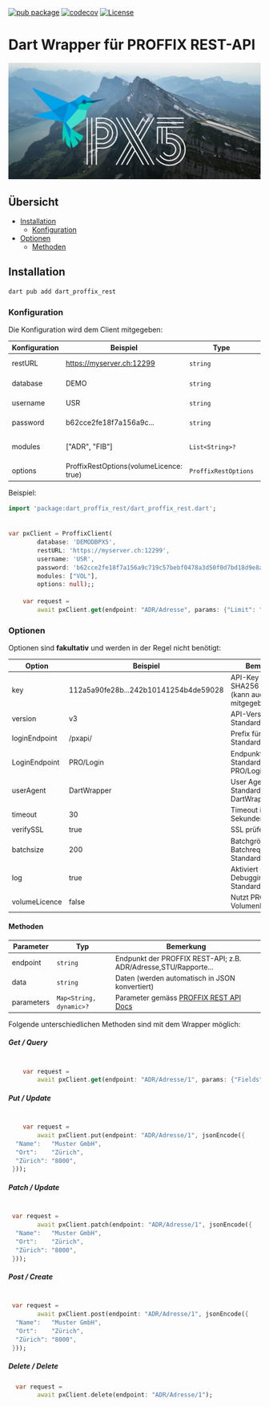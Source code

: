 <!--
This README describes the package. If you publish this package to pub.dev,
this README's contents appear on the landing page for your package.

For information about how to write a good package README, see the guide for
[writing package pages](https://dart.dev/guides/libraries/writing-package-pages).

For general information about developing packages, see the Dart guide for
[creating packages](https://dart.dev/guides/libraries/create-library-packages)
and the Flutter guide for
[developing packages and plugins](https://flutter.dev/developing-packages).
-->

<!-- markdownlint-disable MD041 -->

[![pub package](https://img.shields.io/pub/v/dart_proffix_rest)](https://pub.dev/packages/dart_proffix_rest)
[![codecov](https://codecov.io/gh/pitwch/dart_proffix_rest/branch/main/graph/badge.svg?token=MDG6GG8RCE)](https://codecov.io/gh/pitwch/dart_proffix_rest)
[![License](https://img.shields.io/github/license/pitwch/dart_proffix_rest)](https://github.com/pitwch/dart_proffix_rest/blob/main/LICENSE)

# Dart Wrapper für PROFFIX REST-API

![alt text](https://raw.githubusercontent.com/pitwch/dart_proffix_rest/main/_assets/dart-proffix.png "Dart Wrapper PROFFIX REST API")

## Übersicht

- [Installation](#installation)
  - [Konfiguration](#konfiguration)
- [Optionen](#optionen)
  - [Methoden](#methoden)

## Installation

```bash
dart pub add dart_proffix_rest
```

### Konfiguration

Die Konfiguration wird dem Client mitgegeben:

| Konfiguration | Beispiel                                | Type                 | Bemerkung                             |
|---------------|-----------------------------------------|----------------------|---------------------------------------|
| restURL       | <https://myserver.ch:12299>             | `string`             | URL der REST-API **ohne pxapi/v4/**   |
| database      | DEMO                                    | `string`             | Name der Datenbank                    |
| username      | USR                                     | `string`             | Names des Benutzers                   |
| password      | b62cce2fe18f7a156a9c...                 | `string`             | SHA256-Hash des Benutzerpasswortes    |
| modules       | ["ADR", "FIB"]                          | `List<String>?`      | Benötigte Module (mit Komma getrennt) |
| options       | ProffixRestOptions(volumeLicence: true) | `ProffixRestOptions` | Optionen (Details unter Optionen)     |

Beispiel:

```dart
import 'package:dart_proffix_rest/dart_proffix_rest.dart';


var pxClient = ProffixClient(
        database: 'DEMODBPX5',
        restURL: 'https://myserver.ch:12299',
        username: 'USR',
        password: 'b62cce2fe18f7a156a9c719c57bebf0478a3d50f0d7bd18d9e8a40be2e663017',
        modules: ["VOL"],
        options: null);;

    var request =
        await pxClient.get(endpoint: "ADR/Adresse", params: {"Limit": "1"});


```

### Optionen

Optionen sind **fakultativ** und werden in der Regel nicht benötigt:

| Option        | Beispiel                              | Bemerkung                                                      |
|---------------|---------------------------------------|----------------------------------------------------------------|
| key           | 112a5a90fe28b...242b10141254b4de59028 | API-Key als SHA256 - Hash (kann auch direkt mitgegeben werden) |
| version       | v3                                    | API-Version; Standard = v3                                     |
| loginEndpoint | /pxapi/                               | Prefix für die API; Standard = /pxapi/                         |
| LoginEndpoint | PRO/Login                             | Endpunkt für Login; Standard = PRO/Login                       |
| userAgent     | DartWrapper                           | User Agent; Standard = DartWrapper                             |
| timeout       | 30                                    | Timeout in Sekunden                                            |
| verifySSL     | true                                  | SSL prüfen                                                     |
| batchsize     | 200                                   | Batchgrösse für Batchrequests; Standard = 200                  |
| log           | true                                  | Aktiviert den Log für Debugging; Standard = false              |
| volumeLicence | false                                 | Nutzt PROFFIX Volumenlizenzierung                              |

#### Methoden

| Parameter  | Typ                     | Bemerkung                                                                                                |
|------------|-------------------------|----------------------------------------------------------------------------------------------------------|
| endpoint   | `string`                | Endpunkt der PROFFIX REST-API; z.B. ADR/Adresse,STU/Rapporte...                                          |
| data       | `string`                | Daten (werden automatisch in JSON konvertiert)                                                           |
| parameters | `Map<String, dynamic>?` | Parameter gemäss [PROFFIX REST API Docs](http://www.proffix.net/Portals/0/content/REST%20API/index.html) |

Folgende unterschiedlichen Methoden sind mit dem Wrapper möglich:

##### Get / Query

```dart

    var request =
        await pxClient.get(endpoint: "ADR/Adresse/1", params: {"Fields": "AdressNr"});

```

##### Put / Update

```dart

    var request =
        await pxClient.put(endpoint: "ADR/Adresse/1", jsonEncode({
  "Name":   "Muster GmbH",
  "Ort":    "Zürich",
  "Zürich": "8000",
 }));

```

##### Patch / Update

```dart

 var request =
        await pxClient.patch(endpoint: "ADR/Adresse/1", jsonEncode({
  "Name":   "Muster GmbH",
  "Ort":    "Zürich",
  "Zürich": "8000",
 }));

```

##### Post / Create

```dart

 var request =
        await pxClient.post(endpoint: "ADR/Adresse/1", jsonEncode({
  "Name":   "Muster GmbH",
  "Ort":    "Zürich",
  "Zürich": "8000",
 }));
```

##### Delete / Delete

```dart
  var request =
        await pxClient.delete(endpoint: "ADR/Adresse/1");
```
<!-- markdownlint-enable MD041 -->
